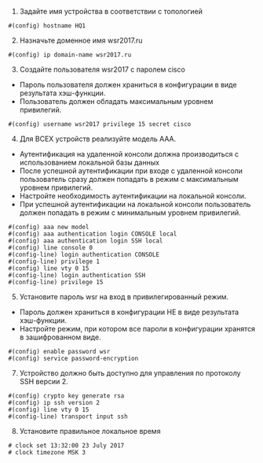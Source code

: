 1. Задайте имя устройства в соответствии с топологией
```
#(config) hostname HQ1
```
2. Назначьте доменное имя wsr2017.ru
```
#(config) ip domain-name wsr2017.ru
```
3. Создайте пользователя wsr2017 с паролем cisco
  - Пароль пользователя должен храниться в конфигурации в виде результата хэш-функции.
  - Пользователь должен обладать максимальным уровнем привилегий.
```
#(config) username wsr2017 privilege 15 secret cisco
```
4. Для ВСЕХ устройств реализуйте модель AAA.
  - Аутентификация на удаленной консоли должна производиться с использованием локальной базы данных
  - После успешной аутентификации при входе с удаленной консоли пользователь сразу должен попадать в режим с максимальным уровнем привилегий.
  - Настройте необходимость аутентификации на локальной консоли.
  - При успешной аутентификации на локальной консоли пользователь должен попадать в режим с минимальным уровнем привилегий.
```
#(config) aaa new model
#(config) aaa authentication login CONSOLE local
#(config) aaa authentication login SSH local
#(config) line console 0
#(config-line) login authentication CONSOLE
#(config-line) privilege 1
#(config) line vty 0 15
#(config-line) login authentication SSH
#(config-line) privilege 15
```
5. Установите пароль wsr на вход в привилегированный режим. 
  - Пароль должен храниться в конфигурации НЕ в виде результата хэш-функции.
  - Настройте режим, при котором все пароли в конфигурации хранятся в зашифрованном виде.
```
#(config) enable password wsr
#(config) service password-encryption
```
7. Устройство должно быть доступно для управления по протоколу SSH версии 2.
```
#(config) crypto key generate rsa
#(config) ip ssh version 2
#(config) line vty 0 15
#(config-line) transport input ssh
```
8. Установите правильное локальное время
```
# clock set 13:32:00 23 July 2017
# clock timezone MSK 3 
```
